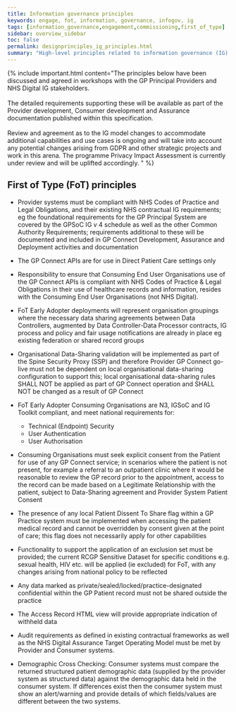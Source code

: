 ```yaml
---
title: Information governance principles
keywords: engage, fot, information, governance, infogov, ig
tags: [information_governance,engagement,commissioning,first_of_type]
sidebar: overview_sidebar
toc: false
permalink: designprinciples_ig_principles.html
summary: "High-level principles related to information governance (IG) of data with-in the system for FoT"
---
```


{% include important.html content="The principles below have been discussed and agreed in workshops with the GP Principal Providers and NHS Digital IG stakeholders.<br/><br/>
The detailed requirements supporting these will be available as part of the Provider development, Consumer development and Assurance documentation published within this specification.<br/><br/>
Review and agreement as to the IG model changes to accommodate additional capabilities and use cases is ongoing and will take into account any potential changes arising from GDPR and other strategic projects and work in this arena. The programme Privacy Impact Assessment is currently under review and will be uplifted accordingly.
" %}


## First of Type (FoT) principles ##
 
- Provider systems must be compliant with NHS Codes of Practice and Legal Obligations, and their existing NHS contractual IG requirements;  eg the foundational requirements for the GP Principal System  are covered by the GPSoC IG v 4 schedule as well as the other Common Authority  Requirements; requirements additional to these will be documented and  included in GP Connect Development, Assurance and Deployment  activities and documentation  

- The GP Connect APIs are for use in Direct Patient Care settings only

- Responsibility to ensure that Consuming End User Organisations use of the GP Connect APIs is compliant with NHS Codes of Practice & Legal Obligations in their use of healthcare records and information, resides with the Consuming End User Organisations (not NHS Digital).

- FoT Early Adopter deployments will represent organisation groupings where the necessary data sharing agreements between Data Controllers, augmented by Data Controller-Data Processor contracts, IG process and policy and fair usage notifications are already in place eg existing federation or shared record groups

- Organisational Data-Sharing validation will be implemented as part of the Spine Security Proxy (SSP) and therefore Provider GP Connect go-live must not be dependent on local organisational data-sharing configuration to support this;  local organisational data-sharing rules SHALL NOT be applied as part of GP Connect operation and SHALL NOT be changed as a result of GP Connect 

- FoT Early Adopter Consuming Organisations are  N3, IGSoC and IG Toolkit compliant, and meet national requirements for:
  - Technical (Endpoint) Security
  - User Authentication 
  - User Authorisation

- Consuming Organisations must seek explicit consent from the Patient for use of any GP Connect service; in scenarios where the patient is not present, for example a referral to an outpatient clinic where it would be reasonable to review the GP record prior to the appointment, access to the record can be made based on a Legitimate Relationship with the patient, subject to Data-Sharing agreement and Provider System Patient Consent

- The presence of any local Patient Dissent To Share flag within a GP Practice system must be implemented when accessing the patient medical record and cannot be overridden by consent given at the point of care;  this flag does not necessarily apply for other capabilities

- Functionality to support the application of an exclusion set must be provided;  the current RCGP Sensitive Dataset for specific conditions e.g. sexual health, HIV etc. will be applied (ie excluded) for FoT, with any changes arising from national policy to be reflected

- Any data marked as private/sealed/locked/practice-designated confidential within the GP Patient record must not be shared outside the practice

- The Access Record HTML view will provide appropriate indication of withheld data 

- Audit requirements as defined in existing contractual frameworks as well as the NHS Digital Assurance Target Operating Model must be met by Provider and Consumer systems.

- Demographic Cross Checking: Consumer systems must compare the returned structured patient demographic data (supplied by the provider system as structured data) against the demographic data held in the consumer system.
If differences exist then the consumer system must show an alert/warning and provide details of which fields/values are different between the two systems.
